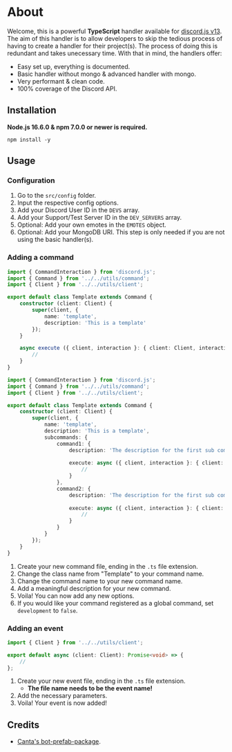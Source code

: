 # About

Welcome, this is a powerful **TypeScript** handler available for [discord.js v13](https://www.npmjs.com/package/discord.js "https://www.npmjs.com/package/discord.js"). The aim of this handler is to allow developers to skip the tedious process of having to create a handler for their project(s). The process of doing this is redundant and takes unecessary time. With that in mind, the handlers offer:

- Easy set up, everything is documented.
- Basic handler without mongo & advanced handler with mongo.
- Very performant & clean code.
- 100% coverage of the Discord API.

## Installation

**Node.js 16.6.0 & npm 7.0.0 or newer is required.**  

```sh-session
npm install -y
```

## Usage
### Configuration
1. Go to the `src/config` folder.
2. Input the respective config options.
3. Add your Discord User ID in the `DEVS` array.
4. Add your Support/Test Server ID in the `DEV_SERVERS` array.
5. Optional: Add your own emotes in the `EMOTES` object.
6. Optional: Add your MongoDB URI. This step is only needed if you are not using the basic handler(s).

### Adding a command
```ts
import { CommandInteraction } from 'discord.js';
import { Command } from '../../utils/command';
import { Client } from '../../utils/client';

export default class Template extends Command {
    constructor (client: Client) {
        super(client, {
            name: 'template',
            description: 'This is a template'
        });
    }

    async execute ({ client, interaction }: { client: Client, interaction: CommandInteraction }): Promise<void> {
        // 
    }
}
```
```ts
import { CommandInteraction } from 'discord.js';
import { Command } from '../../utils/command';
import { Client } from '../../utils/client';

export default class Template extends Command {
    constructor (client: Client) {
        super(client, {
            name: 'template',
            description: 'This is a template',
            subcommands: {
                command1: {
                    description: 'The description for the first sub command.',
                    
                    execute: async ({ client, interaction }: { client: Client, interaction: CommandInteraction }): Promise<void> => {
                        //
                    }
                },
                command2: {
                    description: 'The description for the first sub command.',
                    
                    execute: async ({ client, interaction }: { client: Client, interaction: CommandInteraction }): Promise<void> => {
                        //
                    }
                }
            }
        });
    }
}
```
1. Create your new command file, ending in the `.ts` file extension.
2. Change the class name from "Template" to your command name.
3. Change the command name to your new command name.
4. Add a meaningful description for your new command.
5. Voila! You can now add any new options.
6. If you would like your command registered as a global command, set `development` to `false`.

### Adding an event
```ts
import { Client } from '../../utils/client';

export default async (client: Client): Promise<void> => {
    //
};
```
1. Create your new event file, ending in the `.ts` file extension.
    - **The file name needs to be the event name!**
3. Add the necessary parameters.
5. Voila! Your event is now added!

## Credits
- [Canta's bot-prefab-package](https://npmjs.org/package/bot-prefab-package "https://npmjs.org/package/bot-prefab-package").
